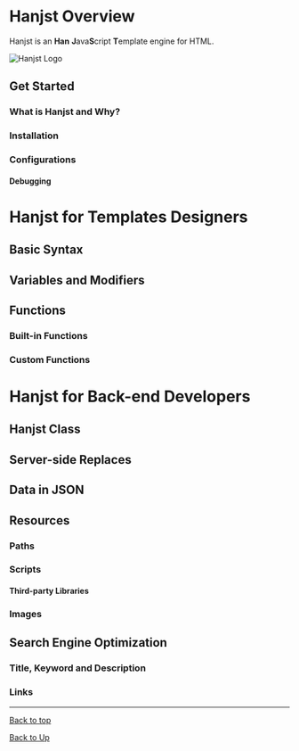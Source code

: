 
# Hanjst Overview

Hanjst is an **Han** **J**ava**S**cript **T**emplate engine for HTML.

![Hanjst Logo](http://ufqi.com/blog/wp-content/uploads/2019/06/hanjst-logo.201901.jpg)

## Get Started
### What is Hanjst and Why?
### Installation
### Configurations
#### Debugging

# Hanjst for Templates Designers
## Basic Syntax
## Variables and Modifiers
## Functions
### Built-in Functions
### Custom Functions

# Hanjst for Back-end Developers
## Hanjst Class 
## Server-side Replaces
## Data in JSON
## Resources
### Paths
### Scripts
#### Third-party Libraries
### Images
## Search Engine Optimization
### Title, Keyword and Description
### Links

---
[Back to top](index)

[Back to Up](../index)
<!--stackedit_data:
eyJoaXN0b3J5IjpbMTE2MTYzNTU4Miw0NDg0NzAzMzFdfQ==
-->